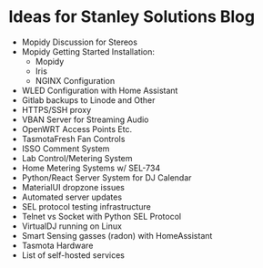 # Ideas for Stanley Solutions Blog
* Mopidy Discussion for Stereos
* Mopidy Getting Started Installation:
  * Mopidy
  * Iris
  * NGINX Configuration
* WLED Configuration with Home Assistant
* Gitlab backups to Linode and Other
* HTTPS/SSH proxy
* VBAN Server for Streaming Audio
* OpenWRT Access Points Etc.
* TasmotaFresh Fan Controls
* ISSO Comment System
* Lab Control/Metering System
* Home Metering Systems w/ SEL-734
* Python/React Server System for DJ Calendar
* MaterialUI dropzone issues
* Automated server updates
* SEL protocol testing infrastructure
* Telnet vs Socket with Python SEL Protocol
* VirtualDJ running on Linux
* Smart Sensing gasses (radon) with HomeAssistant
* Tasmota Hardware
* List of self-hosted services

